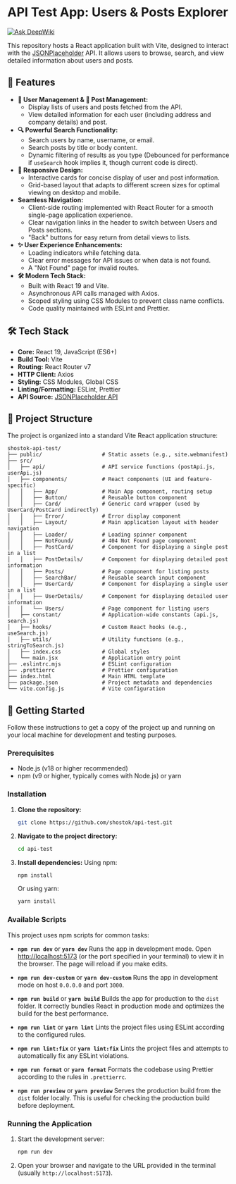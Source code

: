 # API Test App: Users & Posts Explorer
[![Ask DeepWiki](https://devin.ai/assets/askdeepwiki.png)](https://deepwiki.com/Shostok/API-test/tree/task-3)

This repository hosts a React application built with Vite, designed to interact with the [JSONPlaceholder](https://jsonplaceholder.typicode.com/) API. It allows users to browse, search, and view detailed information about users and posts.

## 🌟 Features

*   **👤 User Management & 📝 Post Management:**
    *   Display lists of users and posts fetched from the API.
    *   View detailed information for each user (including address and company details) and post.
*   **🔍 Powerful Search Functionality:**
    *   Search users by name, username, or email.
    *   Search posts by title or body content.
    *   Dynamic filtering of results as you type (Debounced for performance if `useSearch` hook implies it, though current code is direct).
*   **📱 Responsive Design:**
    *   Interactive cards for concise display of user and post information.
    *   Grid-based layout that adapts to different screen sizes for optimal viewing on desktop and mobile.
*   **Seamless Navigation:**
    *   Client-side routing implemented with React Router for a smooth single-page application experience.
    *   Clear navigation links in the header to switch between Users and Posts sections.
    *   "Back" buttons for easy return from detail views to lists.
*   **✨ User Experience Enhancements:**
    *   Loading indicators while fetching data.
    *   Clear error messages for API issues or when data is not found.
    *   A "Not Found" page for invalid routes.
*   **🛠️ Modern Tech Stack:**
    *   Built with React 19 and Vite.
    *   Asynchronous API calls managed with Axios.
    *   Scoped styling using CSS Modules to prevent class name conflicts.
    *   Code quality maintained with ESLint and Prettier.

## 🛠️ Tech Stack

*   **Core:** React 19, JavaScript (ES6+)
*   **Build Tool:** Vite
*   **Routing:** React Router v7
*   **HTTP Client:** Axios
*   **Styling:** CSS Modules, Global CSS
*   **Linting/Formatting:** ESLint, Prettier
*   **API Source:** [JSONPlaceholder API](https://jsonplaceholder.typicode.com/)

## 📁 Project Structure

The project is organized into a standard Vite React application structure:

```
shostok-api-test/
├── public/                   # Static assets (e.g., site.webmanifest)
├── src/
│   ├── api/                  # API service functions (postApi.js, userApi.js)
│   ├── components/           # React components (UI and feature-specific)
│   │   ├── App/              # Main App component, routing setup
│   │   ├── Button/           # Reusable button component
│   │   ├── Card/             # Generic card wrapper (used by UserCard/PostCard indirectly)
│   │   ├── Error/            # Error display component
│   │   ├── Layout/           # Main application layout with header navigation
│   │   ├── Loader/           # Loading spinner component
│   │   ├── NotFound/         # 404 Not Found page component
│   │   ├── PostCard/         # Component for displaying a single post in a list
│   │   ├── PostDetails/      # Component for displaying detailed post information
│   │   ├── Posts/            # Page component for listing posts
│   │   ├── SearchBar/        # Reusable search input component
│   │   ├── UserCard/         # Component for displaying a single user in a list
│   │   ├── UserDetails/      # Component for displaying detailed user information
│   │   └── Users/            # Page component for listing users
│   ├── constant/             # Application-wide constants (api.js, search.js)
│   ├── hooks/                # Custom React hooks (e.g., useSearch.js)
│   ├── utils/                # Utility functions (e.g., stringToSearch.js)
│   ├── index.css             # Global styles
│   └── main.jsx              # Application entry point
├── .eslintrc.mjs             # ESLint configuration
├── .prettierrc               # Prettier configuration
├── index.html                # Main HTML template
├── package.json              # Project metadata and dependencies
└── vite.config.js            # Vite configuration
```

## 🚀 Getting Started

Follow these instructions to get a copy of the project up and running on your local machine for development and testing purposes.

### Prerequisites

*   Node.js (v18 or higher recommended)
*   npm (v9 or higher, typically comes with Node.js) or yarn

### Installation

1.  **Clone the repository:**
    ```bash
    git clone https://github.com/shostok/api-test.git
    ```
2.  **Navigate to the project directory:**
    ```bash
    cd api-test
    ```
3.  **Install dependencies:**
    Using npm:
    ```bash
    npm install
    ```
    Or using yarn:
    ```bash
    yarn install
    ```

### Available Scripts

This project uses npm scripts for common tasks:

*   **`npm run dev`** or **`yarn dev`**
    Runs the app in development mode. Open [http://localhost:5173](http://localhost:5173) (or the port specified in your terminal) to view it in the browser. The page will reload if you make edits.

*   **`npm run dev-custom`** or **`yarn dev-custom`**
    Runs the app in development mode on host `0.0.0.0` and port `3000`.

*   **`npm run build`** or **`yarn build`**
    Builds the app for production to the `dist` folder. It correctly bundles React in production mode and optimizes the build for the best performance.

*   **`npm run lint`** or **`yarn lint`**
    Lints the project files using ESLint according to the configured rules.

*   **`npm run lint:fix`** or **`yarn lint:fix`**
    Lints the project files and attempts to automatically fix any ESLint violations.

*   **`npm run format`** or **`yarn format`**
    Formats the codebase using Prettier according to the rules in `.prettierrc`.

*   **`npm run preview`** or **`yarn preview`**
    Serves the production build from the `dist` folder locally. This is useful for checking the production build before deployment.

### Running the Application

1.  Start the development server:
    ```bash
    npm run dev
    ```
2.  Open your browser and navigate to the URL provided in the terminal (usually `http://localhost:5173`).